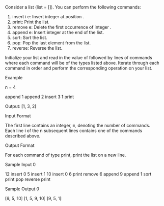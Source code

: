 Consider a list (list = []). You can perform the following commands:

1. insert i e: Insert integer  at position .
2. print: Print the list.
3. remove e: Delete the first occurrence of integer .
4. append e: Insert integer  at the end of the list.
5. sort: Sort the list.
6. pop: Pop the last element from the list.
7. reverse: Reverse the list.

Initialize your list and read in the value of  followed by  lines of commands where each command will be of the  types listed above. Iterate through each command in order and perform the corresponding operation on your list.

Example

n = 4

append 1
append 2
insert 3 1
print

Output:
[1, 3, 2]

Input Format

The first line contains an integer, n, denoting the number of commands.
Each line i of the n subsequent lines contains one of the commands described above.

Output Format

For each command of type print, print the list on a new line.

Sample Input 0

12
insert 0 5
insert 1 10
insert 0 6
print
remove 6
append 9
append 1
sort
print
pop
reverse
print

Sample Output 0

[6, 5, 10]
[1, 5, 9, 10]
[9, 5, 1]